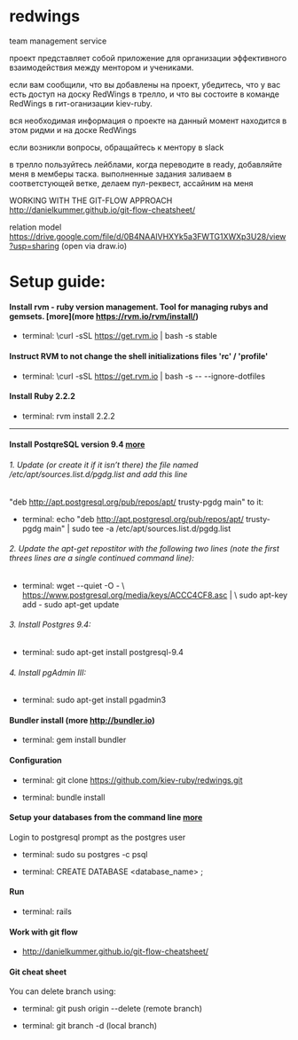 # redwings
team management service

проект представляет собой приложение для организации эффективного взаимодействия между ментором и учениками.

если вам сообщили, что вы добавлены на проект, убедитесь, что у вас есть доступ на доску RedWings в трелло, и что вы состоите в команде RedWings в гит-оганизации kiev-ruby.

вся необходимая информация о проекте на данный момент находится в этом ридми и на доске RedWings

если возникли вопросы, обращайтесь к ментору в slack


в трелло пользуйтесь лейблами, когда переводите в ready, добавляйте меня в мемберы таска.
выполненные задания заливаем в соответстующей ветке, делаем пул-реквест, ассайним на меня

WORKING WITH THE GIT-FLOW APPROACH http://danielkummer.github.io/git-flow-cheatsheet/

relation model
https://drive.google.com/file/d/0B4NAAlVHXYk5a3FWTG1XWXp3U28/view?usp=sharing (open via draw.io)



# Setup guide:


#### Install rvm - ruby version management. Tool for managing rubys and gemsets. [more](more https://rvm.io/rvm/install/)

* terminal: \curl -sSL https://get.rvm.io | bash -s stable  


#### Instruct RVM to not change the shell initializations files 'rc' / 'profile'                  

* terminal: \curl -sSL https://get.rvm.io | bash -s -- --ignore-dotfiles   


#### Install Ruby 2.2.2

* terminal: rvm install 2.2.2  

***  


#### Install PostqreSQL version 9.4 [more](http://www.postgresql.org/download/linux/ubuntu/)

###### 1. Update (or create it if it isn’t there) the file named /etc/apt/sources.list.d/pgdg.list and add this line 
"deb http://apt.postgresql.org/pub/repos/apt/ trusty-pgdg main" to it:

* terminal: echo "deb http://apt.postgresql.org/pub/repos/apt/ trusty-pgdg main" | sudo tee -a /etc/apt/sources.list.d/pgdg.list

###### 2. Update the apt-get repostitor with the following two lines (note the first threes lines are a single continued command line):

* terminal: wget --quiet -O - \ https://www.postgresql.org/media/keys/ACCC4CF8.asc | \ sudo apt-key add - sudo apt-get update

###### 3. Install Postgres 9.4:

* terminal: sudo apt-get install postgresql-9.4

###### 4. Install pgAdmin III:

* terminal: sudo apt-get install pgadmin3


#### Bundler install (more http://bundler.io)

* terminal: gem install bundler 

#### Configuration

* terminal: git clone https://github.com/kiev-ruby/redwings.git 

* terminal: bundle install

#### Setup your databases from the command line [more](https://www.digitalocean.com/community/tutorials/how-to-setup-ruby-on-rails-with-postgres)

Login to postgresql prompt as the postgres user

* terminal: sudo su postgres -c psql

* terminal: CREATE DATABASE <database_name> ;


#### Run

* terminal: rails  

#### Work with git flow 

* http://danielkummer.github.io/git-flow-cheatsheet/

#### Git cheat sheet

You can delete branch using:

* terminal: git push origin --delete <branchName>  (remote branch)

* terminal: git branch -d <branchName>             (local branch)


